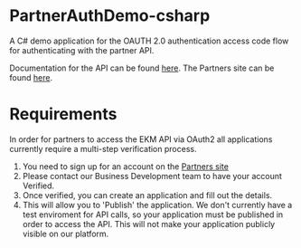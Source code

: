 # PartnerAuthDemo-csharp
A C# demo application for the OAUTH 2.0 authentication access code flow for authenticating with the partner API.

Documentation for the API can be found [here](https://api.ekm.net/v1/documentation).
The Partners site can be found [here](https://partners.ekm.net).

# Requirements
In order for partners to access the EKM API via OAuth2 all applications currently require a multi-step verification process.
1. You need to sign up for an account on the [Partners site](https://partners.ekm.net)
2. Please contact our Business Development team to have your account Verified.
3. Once verified, you can create an application and fill out the details.
4. This will allow you to 'Publish' the application. We don't currently have a test enviroment for API calls, so your application must be published in order to access the API. This will not make your application publicly visible on our platform.
